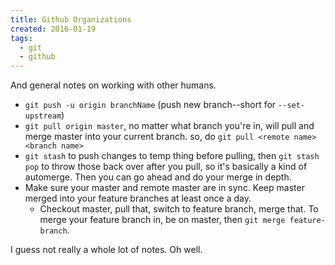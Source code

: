 ```yaml
---
title: Github Organizations
created: 2016-01-19
tags:
  - git
  - github
---
```


And general notes on working with other humans.

* `git push -u origin branchName` (push new branch--short for `--set-upstream`)
* `git pull origin master`, no matter what branch you're in, will pull and merge master into your current branch. so, do `git pull <remote name> <branch name>`
* `git stash` to push changes to temp thing before pulling, then `git stash pop` to throw those back over after you pull, so it's basically a kind of automerge. Then you can go ahead and do your merge in depth.
* Make sure your master and remote master are in sync. Keep master merged into your feature branches at least once a day.
  * Checkout master, pull that, switch to feature branch, merge that. To merge your feature branch in, be on master, then `git merge feature-branch`.

I guess not really a whole lot of notes. Oh well.
